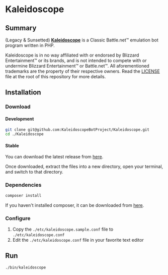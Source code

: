 # Kaleidoscope
## Summary
(Legacy &amp; Sunsetted)
[**Kaleidoscope**](https://github.com/KaleidoscopeBotProject/Kaleidoscope) is a
Classic Battle.net&trade; emulation bot program written in PHP.

Kaleidoscope is in no way affiliated with or endorsed by Blizzard
Entertainment&trade; or its brands, and is not intended to compete with
or undermine Blizzard Entertainment&trade; or Battle.net&trade;. All
aforementioned trademarks are the property of their respective owners. Read the
[LICENSE](/LICENSE.md) file at the root of this repository for more details.

## Installation
### Download
#### Development
```sh
git clone git@github.com:KaleidoscopeBotProject/Kaleidoscope.git
cd ./Kaleidoscope
```

#### Stable
You can download the latest release from
[here](https://github.com/KaleidoscopeBotProject/Kaleidoscope/releases/latest).

Once downloaded, extract the files into a new directory, open your terminal,
and switch to that directory.

### Dependencies
```sh
composer install
```

If you haven't installed composer, it can be downloaded from
[here](https://getcomposer.org/download/).

### Configure
1. Copy the `./etc/kaleidoscope.sample.conf` file to `./etc/kaleidoscope.conf`
2. Edit the `./etc/kaleidoscope.conf` file in your favorite text editor

## Run
```sh
./bin/kaleidoscope
```
